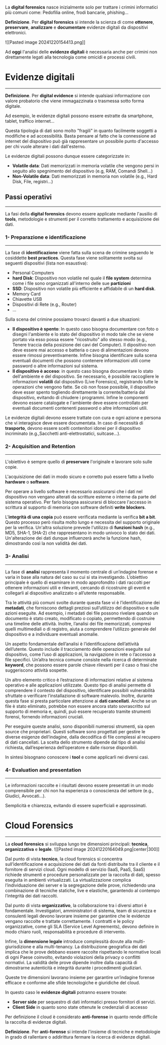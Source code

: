 La **digital forensics** nasce inizialmente solo per trattare i crimini informatici più comuni come: Pedofilia online, frodi bancarie, phishing...

**Definizione**. Per **digital forensics** si intende la scienza di come **ottenere**, **preservare**, **analizzare** e **documentare** evidenze digitali da dispositivi elettronici.

![[Pasted image 20241220154413.png]]

Ad **oggi** l'analisi delle **evidenze digitali** è necessaria anche per crimini non direttamente legati alla tecnologia come omicidi e processi civili.

# Evidenze digitali
---
**Definizione**. Per **digital evidence** si intende qualsiasi informazione con valore probatorio che viene immagazzinata o trasmessa sotto forma digitale.

Ad esempio, le evidenze digitali possono essere estratte da smartphone, tablet, traffico internet...

Questa tipologia di dati sono molto "fragili" in quanto facilmente soggetti a modifiche e ad accessibilità. Basta pensare al fatto che la connessione ad internet del dispositivo può già rappresentare un possibile punto d'accesso per chi vuole alterare i dati dall'esterno.

Le evidenze digitali possono dunque essere categorizzate in:
- **Volatile data**: Dati memorizzati in memoria volatile che vengono persi in seguito allo spegnimento del dispositivo (e.g, RAM, Comandi Shell...)
- **Non-Volatile data**: Dati memorizzati in memoria non volatile (e.g., Hard Disk, File, registri...)


## Passi operativi
---

La fasi della **digital forensics** devono essere applicate mediante l'ausilio di **tools**, metodologie e strumenti per il corretto trattamento e acquisizione dei dati.

### 1- Preparazione e identificazione
---
La fase di **identificazione** viene fatta sulla scena de crimine seguendo le cosiddette **best practices**. Questa fase viene solitamente svolta sui seguenti dispositivi (lista non esaustiva):
- Personal Computers
- **hard Disk**: Dispositivo non volatile nel quale il **file system** determina come i file sono organizzati all'interno delle sue **partizioni**
- **SSD**: Dispositivo non volatile più efficiente e affidabile di un **hard disk**.
- Memory Card
- Chiavette USB
- Dispositivi di Rete (e.g., Router)
- ...

Sulla scena del crimine possiamo trovarci davanti a due situazioni:
- **Il dispositivo è spento**: In questo caso bisogna documentare con foto o disegni l'ambiente e lo stato del dispositivo in modo tale che se viene portato via esso possa essere "ricostruito" allo stesso modo (e.g., Tenere traccia della posizione dei cavi del Computer). Il dipositivo non deve essere mai accesso e batteria o cavo di alimentazioni devono essere rimossi preventivamente. Infine bisogna identificare sulla scena eventuali documenti che possono contenere informazioni utili come password o altre informazioni sul sistema.
- **Il dispositivo è acceso**: in questo caso bisogna documentare lo stato dell'ambiente e del dispositivo. Se necessario, è possibile raccogliere le informazioni **volatili** dal dispositivo (Live Forensics), registrando tutte le operazioni che vengono fatte. Se ciò non fosse possibile, il dispositivo deve esser spento togliendo direttamente la corrente/batteria dal dispositivo, evitando di chiudere i programmi. Infine le componenti devono essere catalogate e l'ambiente deve essere controllato per eventuali documenti contenenti password o altre informazioni utili.

Le evidenze digitali devono essere trattate con cura e ogni azione e persona che vi interagisce deve essere documentata. In caso di necessità di **trasporto**, devono essere scelti contenitori idonei per il dispositivo incriminato (e.g.,Sacchetti anti-elettrostatici, suitcase...).

### 2- Acquisition and Retention
---
L'obiettivo è sempre quello di **preservare** l'originale e lavorare solo sulle copie.

L'acquisizione dei dati in modo sicuro e corretto può essere fatto a livello **hardware** o **software**.

Per operare a livello software è necessario assicurarsi che i dati nel dispositivo non vengano alterati da scritture esterne o interne da parte del sistema operativo. Per farlo bisogna assicurarsi di bloccare l'accesso in scrittura al supporto di memoria con software definiti **write blockers**.

L'**integrità di una copia** può essere verificata mediante la verifica **bit a bit**. Questo processo però risulta molto lungo e necessita del supporto originale per la verifica. Un'altra soluzione prevede l'utilizzo di **funzioni hash** (e.g., MD5, SHA-1, SHA-2) che rappresentano in modo univoco lo stato dei dati. Un'alterazione dei dati dunque influenzerà anche la funzione hash, dimostrando così la non validità dei dati.

### 3- Analisi
---
La fase di **analisi** rappresenta il momento centrale di un’indagine forense e varia in base alla natura del caso su cui si sta investigando. L’obiettivo principale è quello di esaminare in modo approfondito i dati raccolti per ottenere informazioni utili e rilevanti, cercando di ricostruire gli eventi e collegarli al dispositivo analizzato o all’utente responsabile.

Tra le attività più comuni svolte durante questa fase vi è l’identificazione dei **metadati**, che forniscono dettagli preziosi sull’utilizzo del dispositivo e sulle azioni eseguite. Ad esempio, i metadati dei file possono rivelare quando un documento è stato creato, modificato o copiato, permettendo di costruire una timeline delle attività. Inoltre, l’analisi dei file memorizzati, compresi quelli multimediali o di registro, aiuta a comprendere l’utilizzo generale del dispositivo e a individuare eventuali anomalie.

Un aspetto fondamentale dell’analisi è l’identificazione dell’attività dell’utente. Questo include il tracciamento delle operazioni eseguite sul dispositivo, come l’uso di applicazioni, la navigazione in rete o l’accesso a file specifici. Un’altra tecnica comune consiste nella ricerca di determinate **keyword**, che possono essere parole chiave rilevanti per il caso o frasi che suggeriscono attività sospette.

Un altro elemento critico è l’estrazione di informazioni relative al sistema operativo e alle applicazioni utilizzate. Questo tipo di analisi permette di comprendere il contesto del dispositivo, identificare possibili vulnerabilità sfruttate o verificare l’installazione di software malevolo. Inoltre, durante questa fase si presta particolare attenzione ai **dati cancellati**. Anche se un file è stato eliminato, potrebbe non essere ancora stato sovrascritto sul supporto di memoria e, quindi, può essere recuperato tramite strumenti forensi, fornendo informazioni cruciali.

Per eseguire queste analisi, sono disponibili numerosi strumenti, sia open source che proprietari. Questi software sono progettati per gestire le diverse esigenze dell’indagine, dalla decodifica di file complessi al recupero di dati cancellati. La scelta dello strumento dipende dal tipo di analisi richiesta, dall’esperienza dell’operatore e dalle risorse disponibili.

In sintesi bisognano conoscere i **tool** e come applicarli nei diversi casi.

### 4- Evaluation and presentation
---
Le informazioni raccolte e i risultati devono essere presentati in un modo comprensibile per chi non ha esperienza o conoscienza del settore (e.g., Giudici, Avvocati...).

Semplicità e chiarezza, evitando di essere superficiali e approssimati.

# Cloud Forensics
---
La **cloud forensics** si sviluppa lungo tre dimensioni principali: **tecnica**, **organizzativa** e **legale**.
![[Pasted image 20241220164049.png|center|300]]

Dal punto di vista **tecnico**, la cloud forensics si concentra sull’identificazione e acquisizione dei dati da fonti distribuite tra il cliente e il fornitore di servizi cloud. Ogni modello di servizio (IaaS, PaaS, SaaS) richiede strumenti e procedure personalizzate per la raccolta di dati, spesso eseguita in ambienti virtualizzati. La virtualizzazione complica l’individuazione dei server e la segregazione delle prove, richiedendo una combinazione di tecniche statiche, live e elastiche, garantendo al contempo l’integrità dei dati raccolti.

Dal punto di vista **organizzativo**, la collaborazione tra i diversi attori è fondamentale. Investigatori, amministratori di sistema, team di sicurezza e consulenti legali devono lavorare insieme per garantire che le evidenze vengano raccolte e trattate correttamente. I contratti e le policy organizzative, come gli SLA (Service Level Agreements), devono definire in modo chiaro ruoli, responsabilità e procedure di intervento.

Infine, la **dimensione legale** introduce complessità dovute alla multi-giurisdizione e alla multi-tenancy. La distribuzione geografica dei dati implica che le prove debbano essere raccolte rispettando le normative locali di ogni Paese coinvolto, evitando violazioni della privacy o conflitti normativi. La validità delle prove dipende inoltre dalla capacità di dimostrarne autenticità e integrità durante i procedimenti giudiziari.

Queste tre dimensioni lavorano insieme per garantire un’indagine forense efficace e conforme alle sfide tecnologiche e giuridiche del cloud.

In questo caso le **evidenze digitali** potranno essere trovate:
- **Server side** per sequestro di dati informatici presso fornitori di servizi.
- **Client Side** in quanto sono state ottenute le credenziali di accesso

Per definizione il cloud è considerato **anti-forense** in quanto rende difficile la raccolta di evidenze digitali.

**Definizione**. Per **anti-forense** si intende l'insieme di tecniche e metodologie in grado di rallentare o addirittura fermare la ricerca di evidenze digitali.